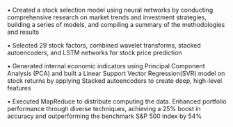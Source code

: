 • Created a stock selection model using neural networks by conducting comprehensive research on market trends and investment strategies, building a series of models, and compiling a summary of the methodologies and results


• Selected 29 stock factors, combined wavelet transforms, stacked autoencoders, and LSTM networks for stock price prediction


• Generated internal economic indicators using Principal Component Analysis (PCA) and built a Linear Support Vector Regression(SVR) model on stock returns by applying Stacked autoencoders to create deep, high-level features


• Executed MapReduce to distribute computing the data. Enhanced portfolio performance through diverse techniques, achieving a 25% boost in accuracy and outperforming the benchmark S&P 500 index by 54%
